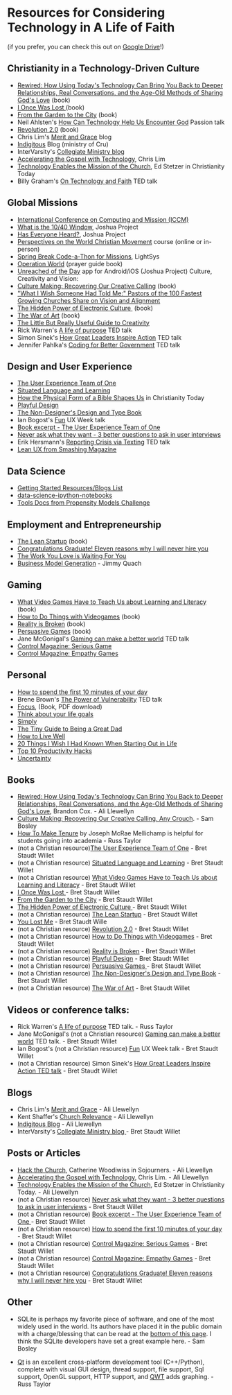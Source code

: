 # Resources for Considering Technology in A Life of Faith

(if you prefer, you can check this out on [Google Drive](https://docs.google.com/document/d/1lg2gHnOR6R9ea3WA5rgyZOQCtjbIxiBNi352UCMW_o4/edit)!)

## Christianity in a Technology-Driven Culture

- [Rewired: How Using Today's Technology Can Bring You Back to Deeper Relationships, Real Conversations, and the Age-Old Methods of Sharing God's Love](http://www.amazon.com/gp/product/B00G8O5CDW/ref=as_li_ss_tl?ie=UTF8&camp=1789&creative=390957&creativeASIN=B00G8O5CDW&linkCode=as2&tag=churc0da-20) (book)
- [I Once Was Lost ](http://www.ivpress.com/cgi-ivpress/book.pl/code=3608)(book)
- [From the Garden to the City](http://www.amazon.com/From-Garden-City-Corrupting-Technology/dp/0825426685) (book)
- Neil Ahlsten's [How Can Technology Help Us Encounter God](http://pt15.passiontalks.org/talk/technology-help-encounter-god/) Passion talk
- [Revolution 2.0](http://www.amazon.com/Revolution-2-0-People-Greater-Memoir/dp/0547773986) (book)
- Chris Lim's [Merit and Grace](http://www.meritandgrace.com/) blog
- [Indigitous](https://indigitous.org/blog/) Blog (ministry of Cru)
- InterVarsity's [Collegiate Ministry blog](http://collegiateministries.intervarsity.org/blog)
- [Accelerating the Gospel with Technology](http://www.meritandgrace.com/accelerating-the-gospel-how-technology-enables-us-to-create-kingdom-foretastes-like-never-before/), Chris Lim
- [Technology Enables the Mission of the Church](http://www.christianitytoday.com/edstetzer/2014/october/3-ways-technology-enables-mission-of-church.html), Ed Stetzer in Christianity Today
- Billy Graham's [On Technology and Faith](https://www.ted.com/talks/billy_graham_on_technology_faith_and_suffering?language=en) TED talk

## Global Missions

- [International Conference on Computing and Mission (ICCM)](http://iccm.org/)
- [What is the 10/40 Window](http://joshuaproject.net/resources/articles/10_40_window), Joshua Project
- [Has Everyone Heard?](http://joshuaproject.net/resources/articles/has_everyone_heard), Joshua Project
- [Perspectives on the World Christian Movement](http://perspectives.org/) course (online or in-person)
- [Spring Break Code-a-Thon for Missions](http://lightsys.org/code), LightSys
- [Operation World](http://www.operationworld.org/) (prayer guide book)
- [Unreached of the Day](http://joshuaproject.net/resources/apps) app for Android/iOS (Joshua Project)
Culture, Creativity and Vision:
- [Culture Making: Recovering Our Creative Calling](http://www.amazon.com/Culture-Making-Recovering-Creative-Calling/dp/0830837558) (book)
- ["What I Wish Someone Had Told Me:" Pastors of the 100 Fastest Growing Churches Share on Vision and Alignment](http://bit.ly/V4SYnw)
- [The Hidden Power of Electronic Culture ](http://www.amazon.com/The-Hidden-Power-Electronic-Culture/dp/0310262747) (book)
- [The War of Art](http://www.stevenpressfield.com/the-war-of-art/) (book)
- [The Little But Really Useful Guide to Creativity](http://zenhabits.net/the-little-but-really-useful-guide-to-creativity/)
- Rick Warren's [A life of purpose](https://www.ted.com/talks/rick_warren_on_a_life_of_purpose) TED talk
- Simon Sinek's [How Great Leaders Inspire Action](http://www.ted.com/talks/simon_sinek_how_great_leaders_inspire_action) TED talk
- Jennifer Pahlka's [Coding for Better Government](http://www.ted.com/talks/jennifer_pahlka_coding_a_better_government?language=en) TED talk

## Design and User Experience

- [The User Experience Team of One](http://rosenfeldmedia.com/books/the-user-experience-team-of-one/)
- [Situated Language and Learning](http://www.amazon.com/Situated-Language-Learning-Traditional-Literacies/dp/0415317762)
- [How the Physical Form of a Bible Shapes Us](http://www.christianitytoday.com/ct/2012/january/almostlooks.html) in Christianity Today
- [Playful Design](http://rosenfeldmedia.com/books/playful-design/)
- [The Non-Designer's Design and Type Book](http://www.amazon.com/Non-Designers-Design-Type-Books-Deluxe/dp/0321534050)
- Ian Bogost's [Fun](https://vimeo.com/74943170) UX Week talk
- [Book excerpt - The User Experience Team of One](http://uxmag.com/articles/book-excerpt-the-user-experience-team-of-one)
- [Never ask what they want - 3 better questions to ask in user interviews](https://medium.com/user-research/never-ask-what-they-want-3-better-questions-to-ask-in-user-interviews-aeddd2a2101e)
- Erik Hersmann's [Reporting Crisis via Texting](http://www.ted.com/talks/erik_hersman_on_reporting_crisis_via_texting) TED talk
- [Lean UX from Smashing Magazine](http://www.smashingmagazine.com/2011/03/lean-ux-getting-out-of-the-deliverables-business/)

## Data Science

- [Getting Started Resources/Blogs List](https://www.dataschool.io/resources/)
- [data-science-ipython-notebooks](https://github.com/donnemartin/data-science-ipython-notebooks)
- [Tools Docs from Propensity Models Challenge](https://github.com/CruGlobal/predicting-professions-challenge/blob/master/2_Tools.ipynb)

## Employment and Entrepreneurship

- [The Lean Startup](http://theleanstartup.com/book) (book)
- [Congratulations Graduate! Eleven reasons why I will never hire you](http://www.slideshare.net/markrotoole/congratulations-graduate-eleven-reasons-why-i-will-never-hire-you)
- [The Work You Love is Waiting For You](http://zenhabits.net/ticktock/)
- [Business Model Generation](http://www.businessmodelgeneration.com/book) - Jimmy Quach

## Gaming

- [What Video Games Have to Teach Us about Learning and Literacy](http://www.amazon.com/Video-Learning-Literacy-Second-Edition/dp/1403984530) (book)
- [How to Do Things with Videogames](http://bogost.com/books/how_to_do_things_with_videogam_1/) (book)
- [Reality is Broken](http://janemcgonigal.com/my-book/) (book)
- [Persuasive Games](http://bogost.com/books/persuasive_games/) (book)
- Jane McGonigal's [Gaming can make a better world](http://www.ted.com/talks/jane_mcgonigal_gaming_can_make_a_better_world?language=en) TED talk
- [Control Magazine: Serious Game](http://issuu.com/controlmagazine/docs/serious_games_2013_by_control_magaz)
- [Control Magazine: Empathy Games](http://issuu.com/controlmagazine/docs/controlinternationalsummer2014-scre)

## Personal

- [How to spend the first 10 minutes of your day](https://hbr.org/2014/06/how-to-spend-the-first-10-minutes-of-your-day/)
- Brene Brown's [The Power of Vulnerability](http://www.ted.com/talks/brene_brown_on_vulnerability?language=en) TED talk
- [Focus](http://bit.ly/9QGRoP), (Book, PDF download)
- [Think about your life goals](http://zenhabits.net/think-about-your-life-goals/)
- [Simply](http://zenhabits.net/simplify/)
- [The Tiny Guide to Being a Great Dad](http://zenhabits.net/great-dad/)
- [How to Live Well](http://zenhabits.net/live/)
- [20 Things I Wish I Had Known When Starting Out in Life](http://zenhabits.net/20-things-i-wish-i-had-known-when-starting-out-in-life/)
- [Top 10 Productivity Hacks](http://zenhabits.net/top-10-productivity-hacks-overview/)
- [Uncertainty](http://personalmba.com/uncertainty-jonathan-fields/)

## Books

- [Rewired: How Using Today's Technology Can Bring You Back to Deeper Relationships, Real Conversations, and the Age-Old Methods of Sharing God's Love](http://www.amazon.com/gp/product/B00G8O5CDW/ref=as_li_ss_tl?ie=UTF8&camp=1789&creative=390957&creativeASIN=B00G8O5CDW&linkCode=as2&tag=churc0da-20), Brandon Cox. - Ali Llewellyn
- [Culture Making: Recovering Our Creative Calling, Any Crouch](http://www.amazon.com/Culture-Making-Recovering-Creative-Calling/dp/0830837558). - Sam Bosley
- [How To Make Tenure](http://beaconsonthehill.org/wp-content/uploads/2010/02/Tenurebooklet.pdf) by Joseph McRae Mellichamp is helpful for students going into academia - Russ Taylor
- (not a Christian resource)[The User Experience Team of One](http://rosenfeldmedia.com/books/the-user-experience-team-of-one/) - Bret Staudt Willet
- (not a Christian resource) [Situated Language and Learning](http://www.amazon.com/Situated-Language-Learning-Traditional-Literacies/dp/0415317762) - Bret Staudt Willet
- (not a Christian resource) [What Video Games Have to Teach Us about Learning and Literacy](http://www.amazon.com/Video-Learning-Literacy-Second-Edition/dp/1403984530) - Bret Staudt Willet
- [I Once Was Lost ](http://www.ivpress.com/cgi-ivpress/book.pl/code=3608)- Bret Staudt Willet
- [From the Garden to the City](http://www.amazon.com/From-Garden-City-Corrupting-Technology/dp/0825426685) - Bret Staudt Willet
- [The Hidden Power of Electronic Culture ](http://www.amazon.com/The-Hidden-Power-Electronic-Culture/dp/0310262747)- Bret Staudt Willet
- (not a Christian resource) [The Lean Startup](http://theleanstartup.com/book) - Bret Staudt Willet  
- [You Lost Me](http://www.amazon.com/You-Lost-Me-Christians-Rethinking/dp/0801013143) - Bret Staudt Wille
- (not a Christian resource) [Revolution 2.0](http://www.amazon.com/Revolution-2-0-People-Greater-Memoir/dp/0547773986) - Bret Staudt Willet
- (not a Christian resource) [How to Do Things with Videogames](http://bogost.com/books/how_to_do_things_with_videogam_1/) - Bret Staudt Willet
- (not a Christian resource) [Reality is Broken](http://janemcgonigal.com/my-book/) - Bret Staudt Willet  
- (not a Christian resource) [Playful Design](http://rosenfeldmedia.com/books/playful-design/) - Bret Staudt Willet  
- (not a Christian resource) [Persuasive Games ](http://bogost.com/books/persuasive_games/)- Bret Staudt Willet  
- (not a Christian resource) [The Non-Designer's Design and Type Book](http://www.amazon.com/Non-Designers-Design-Type-Books-Deluxe/dp/0321534050) - Bret Staudt Willet
- (not a Christian resource) [The War of Art](http://www.stevenpressfield.com/the-war-of-art/) - Bret Staudt Willet  

## Videos or conference talks:

- Rick Warren's [A life of purpose](https://www.ted.com/talks/rick_warren_on_a_life_of_purpose) TED talk. - Russ Taylor
- Jane McGonigal's (not a Christian resource) [Gaming can make a better world](http://www.ted.com/talks/jane_mcgonigal_gaming_can_make_a_better_world?language=en) TED talk. - Bret Staudt Willet
- Ian Bogost's (not a Christian resource) [Fun](https://vimeo.com/74943170) UX Week talk - Bret Staudt Willet
- (not a Christian resource) Simon Sinek's [How Great Leaders Inspire Action TED talk](http://www.ted.com/talks/simon_sinek_how_great_leaders_inspire_action) - Bret Staudt Willet

## Blogs

- Chris Lim's [Merit and Grace](http://www.meritandgrace.com/) - Ali Llewellyn
- Kent Shaffer's [Church Relevance](http://churchrelevance.com/) - Ali Llewellyn
- [Indigitous Blog](https://indigitous.org/blog/) - Ali Llewellyn
- InterVarsity's [Collegiate Ministry blog ](http://collegiateministries.intervarsity.org/blog)- Bret Staudt Willet

## Posts or Articles

- [Hack the Church](https://sojo.net/articles/hack-church), Catherine Woodiwiss in Sojourners. - Ali Llewellyn
- [Accelerating the Gospel with Technology](http://www.meritandgrace.com/accelerating-the-gospel-how-technology-enables-us-to-create-kingdom-foretastes-like-never-before/), Chris Lim. - Ali Llewellyn
- [Technology Enables the Mission of the Church](http://www.christianitytoday.com/edstetzer/2014/october/3-ways-technology-enables-mission-of-church.html), Ed Stetzer in Christianity Today. - Ali Llewellyn
- (not a Christian resource) [Never ask what they want - 3 better questions to ask in user interviews](https://medium.com/user-research/never-ask-what-they-want-3-better-questions-to-ask-in-user-interviews-aeddd2a2101e) - Bret Staudt Willet
- (not a Christian resource) [Book excerpt - The User Experience Team of One ](http://uxmag.com/articles/book-excerpt-the-user-experience-team-of-one)- Bret Staudt Willet
- (not a Christian resource) [How to spend the first 10 minutes of your day](https://hbr.org/2014/06/how-to-spend-the-first-10-minutes-of-your-day/) - Bret Staudt Willet
- (not a Christian resource) [Control Magazine: Serious Games](http://issuu.com/controlmagazine/docs/serious_games_2013_by_control_magaz) - Bret Staudt Willet
- (not a Christian resource) [Control Magazine: Empathy Games](http://issuu.com/controlmagazine/docs/controlinternationalsummer2014-scre) - Bret Staudt Willet
- (not a Christian resource) [Congratulations Graduate! Eleven reasons why I will never hire you](http://www.slideshare.net/markrotoole/congratulations-graduate-eleven-reasons-why-i-will-never-hire-you) - Bret Staudt Willet

## Other

- SQLite is perhaps my favorite piece of software, and one of the most widely used in the world. Its authors have placed it in the public domain with a charge/blessing that can be read at the [bottom of this page](http://www.sqlite.org/about.html). I think the SQLite developers have set a great example here. - Sam Bosley

- [Qt](https://en.wikipedia.org/wiki/Qt_(software)) is an excellent cross-platform development tool (C++/Python), complete with visual GUI design, thread support, file support, Sql support, OpenGL support, HTTP support, and [QWT](http://qwt.sourceforge.net/) adds graphing. - Russ Taylor

